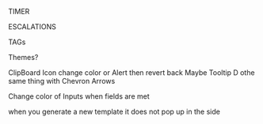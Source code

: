TIMER

ESCALATIONS

TAGs

Themes?



ClipBoard Icon change color or Alert then revert back
Maybe Tooltip
D othe same thing with Chevron Arrows

Change color of Inputs when fields are met


when you generate a new template it does not pop up in the side                                                                                                                                                                    